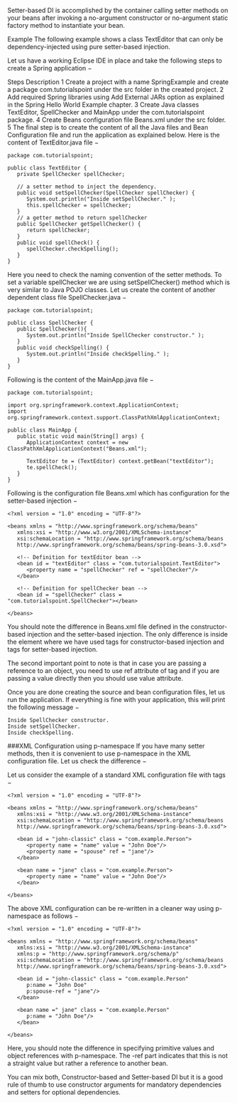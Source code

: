 Setter-based DI is accomplished by the container calling setter methods on your beans after invoking a no-argument constructor or no-argument static factory method to instantiate your bean.

Example
The following example shows a class TextEditor that can only be dependency-injected using pure setter-based injection.

Let us have a working Eclipse IDE in place and take the following steps to create a Spring application −

Steps	Description
1	Create a project with a name SpringExample and create a package com.tutorialspoint under the src folder in the created project.
2	Add required Spring libraries using Add External JARs option as explained in the Spring Hello World Example chapter.
3	Create Java classes TextEditor, SpellChecker and MainApp under the com.tutorialspoint package.
4	Create Beans configuration file Beans.xml under the src folder.
5	The final step is to create the content of all the Java files and Bean Configuration file and run the application as explained below.
Here is the content of TextEditor.java file −

```
package com.tutorialspoint;

public class TextEditor {
   private SpellChecker spellChecker;

   // a setter method to inject the dependency.
   public void setSpellChecker(SpellChecker spellChecker) {
      System.out.println("Inside setSpellChecker." );
      this.spellChecker = spellChecker;
   }
   // a getter method to return spellChecker
   public SpellChecker getSpellChecker() {
      return spellChecker;
   }
   public void spellCheck() {
      spellChecker.checkSpelling();
   }
}
```
Here you need to check the naming convention of the setter methods. To set a variable spellChecker we are using setSpellChecker() method which is very similar to Java POJO classes. Let us create the content of another dependent class file SpellChecker.java −
```
package com.tutorialspoint;

public class SpellChecker {
   public SpellChecker(){
      System.out.println("Inside SpellChecker constructor." );
   }
   public void checkSpelling() {
      System.out.println("Inside checkSpelling." );
   }
}
```
Following is the content of the MainApp.java file −

```
package com.tutorialspoint;

import org.springframework.context.ApplicationContext;
import org.springframework.context.support.ClassPathXmlApplicationContext;

public class MainApp {
   public static void main(String[] args) {
      ApplicationContext context = new ClassPathXmlApplicationContext("Beans.xml");

      TextEditor te = (TextEditor) context.getBean("textEditor");
      te.spellCheck();
   }
}
```
Following is the configuration file Beans.xml which has configuration for the setter-based injection −

```
<?xml version = "1.0" encoding = "UTF-8"?>

<beans xmlns = "http://www.springframework.org/schema/beans"
   xmlns:xsi = "http://www.w3.org/2001/XMLSchema-instance"
   xsi:schemaLocation = "http://www.springframework.org/schema/beans
   http://www.springframework.org/schema/beans/spring-beans-3.0.xsd">

   <!-- Definition for textEditor bean -->
   <bean id = "textEditor" class = "com.tutorialspoint.TextEditor">
      <property name = "spellChecker" ref = "spellChecker"/>
   </bean>

   <!-- Definition for spellChecker bean -->
   <bean id = "spellChecker" class = "com.tutorialspoint.SpellChecker"></bean>

</beans>
```
You should note the difference in Beans.xml file defined in the constructor-based injection and the setter-based injection. The only difference is inside the <bean> element where we have used <constructor-arg> tags for constructor-based injection and <property> tags for setter-based injection.

The second important point to note is that in case you are passing a reference to an object, you need to use ref attribute of <property> tag and if you are passing a value directly then you should use value attribute.

Once you are done creating the source and bean configuration files, let us run the application. If everything is fine with your application, this will print the following message −
```
Inside SpellChecker constructor.
Inside setSpellChecker.
Inside checkSpelling.
```
###XML Configuration using p-namespace
If you have many setter methods, then it is convenient to use p-namespace in the XML configuration file. Let us check the difference −

Let us consider the example of a standard XML configuration file with <property> tags −
```
<?xml version = "1.0" encoding = "UTF-8"?>

<beans xmlns = "http://www.springframework.org/schema/beans"
   xmlns:xsi = "http://www.w3.org/2001/XMLSchema-instance"
   xsi:schemaLocation = "http://www.springframework.org/schema/beans
   http://www.springframework.org/schema/beans/spring-beans-3.0.xsd">

   <bean id = "john-classic" class = "com.example.Person">
      <property name = "name" value = "John Doe"/>
      <property name = "spouse" ref = "jane"/>
   </bean>

   <bean name = "jane" class = "com.example.Person">
      <property name = "name" value = "John Doe"/>
   </bean>

</beans>
```
The above XML configuration can be re-written in a cleaner way using p-namespace as follows −

```
<?xml version = "1.0" encoding = "UTF-8"?>

<beans xmlns = "http://www.springframework.org/schema/beans"
   xmlns:xsi = "http://www.w3.org/2001/XMLSchema-instance"
   xmlns:p = "http://www.springframework.org/schema/p"
   xsi:schemaLocation = "http://www.springframework.org/schema/beans
   http://www.springframework.org/schema/beans/spring-beans-3.0.xsd">

   <bean id = "john-classic" class = "com.example.Person"
      p:name = "John Doe"
      p:spouse-ref = "jane"/>
   </bean>

   <bean name =" jane" class = "com.example.Person"
      p:name = "John Doe"/>
   </bean>

</beans>
```
Here, you should note the difference in specifying primitive values and object references with p-namespace. The -ref part indicates that this is not a straight value but rather a reference to another bean.

You can mix both, Constructor-based and Setter-based DI but it is a good rule of thumb to use constructor arguments for mandatory dependencies and setters for optional dependencies.